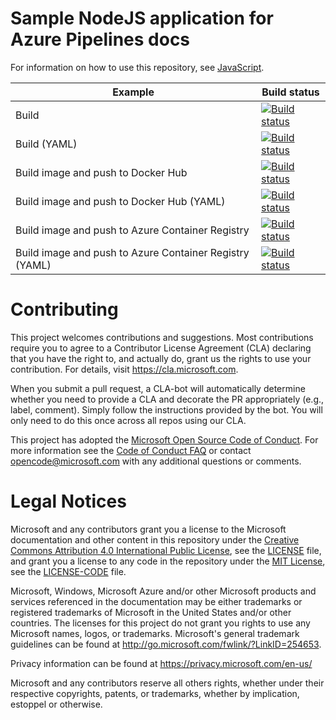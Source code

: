 # Sample NodeJS application for Azure Pipelines docs

For information on how to use this repository, see [JavaScript](https://docs.microsoft.com/azure/devops/pipelines/languages/javascript).

| Example | Build status |
|---------|--------------|
| Build | [![Build status](https://dev.azure.com/pipelines-docs/docs/_apis/build/status/javascript/nodejs)](https://dev.azure.com/pipelines-docs/docs/_build/latest?definitionId=7) |
| Build (YAML) | [![Build status](https://dev.azure.com/pipelines-docs/docs/_apis/build/status/javascript/nodejs-yaml)](https://dev.azure.com/pipelines-docs/docs/_build/latest?definitionId=8) |
| Build image and push to Docker Hub | [![Build status](https://dev.azure.com/pipelines-docs/docs/_apis/build/status/javascript/nodejs-dockerhub)](https://dev.azure.com/pipelines-docs/docs/_build/latest?definitionId=9) |
| Build image and push to Docker Hub (YAML) | [![Build status](https://dev.azure.com/pipelines-docs/docs/_apis/build/status/javascript/nodejs-dockerhub-yaml)](https://dev.azure.com/pipelines-docs/docs/_build/latest?definitionId=10) |
| Build image and push to Azure Container Registry | [![Build status](https://dev.azure.com/pipelines-docs/docs/_apis/build/status/javascript/nodejs-acr)](https://dev.azure.com/pipelines-docs/docs/_build/latest?definitionId=11) |
| Build image and push to Azure Container Registry (YAML) | [![Build status](https://dev.azure.com/pipelines-docs/docs/_apis/build/status/javascript/nodejs-acr-yaml)](https://dev.azure.com/pipelines-docs/docs/_build/latest?definitionId=12) |

# Contributing

This project welcomes contributions and suggestions.  Most contributions require you to agree to a
Contributor License Agreement (CLA) declaring that you have the right to, and actually do, grant us
the rights to use your contribution. For details, visit https://cla.microsoft.com.

When you submit a pull request, a CLA-bot will automatically determine whether you need to provide
a CLA and decorate the PR appropriately (e.g., label, comment). Simply follow the instructions
provided by the bot. You will only need to do this once across all repos using our CLA.

This project has adopted the [Microsoft Open Source Code of Conduct](https://opensource.microsoft.com/codeofconduct/).
For more information see the [Code of Conduct FAQ](https://opensource.microsoft.com/codeofconduct/faq/) or
contact [opencode@microsoft.com](mailto:opencode@microsoft.com) with any additional questions or comments.

# Legal Notices

Microsoft and any contributors grant you a license to the Microsoft documentation and other content
in this repository under the [Creative Commons Attribution 4.0 International Public License](https://creativecommons.org/licenses/by/4.0/legalcode),
see the [LICENSE](LICENSE) file, and grant you a license to any code in the repository under the [MIT License](https://opensource.org/licenses/MIT), see the
[LICENSE-CODE](LICENSE-CODE) file.

Microsoft, Windows, Microsoft Azure and/or other Microsoft products and services referenced in the documentation
may be either trademarks or registered trademarks of Microsoft in the United States and/or other countries.
The licenses for this project do not grant you rights to use any Microsoft names, logos, or trademarks.
Microsoft's general trademark guidelines can be found at http://go.microsoft.com/fwlink/?LinkID=254653.

Privacy information can be found at https://privacy.microsoft.com/en-us/


Microsoft and any contributors reserve all others rights, whether under their respective copyrights, patents,
or trademarks, whether by implication, estoppel or otherwise.

